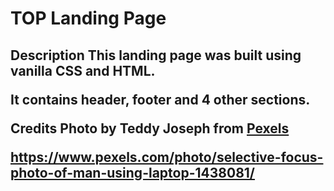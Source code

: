 <h1> TOP Landing Page

<h2> Description
This landing page was built using vanilla CSS and HTML. 

It contains header, footer and 4 other sections. 




Credits
Photo by Teddy Joseph from [Pexels](https://www.pexels.com/photo/man-wearing-black-notched-lapel-blazer-2955375/)


https://www.pexels.com/photo/selective-focus-photo-of-man-using-laptop-1438081/